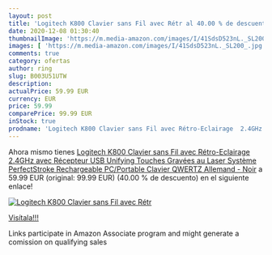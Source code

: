 ```yaml
---
layout: post
title: 'Logitech K800 Clavier sans Fil avec Rétr al 40.00 % de descuento'
date: 2020-12-08 01:30:40
thumbnailImage: 'https://m.media-amazon.com/images/I/41SdsD523nL._SL200_.jpg'
images: [ 'https://m.media-amazon.com/images/I/41SdsD523nL._SL200_.jpg' ]
comments: true
category: ofertas
author: ring
slug: B003U51UTW
description:
actualPrice: 59.99 EUR
currency: EUR
price: 59.99
comparePrice: 99.99 EUR
inStock: true
prodname: 'Logitech K800 Clavier sans Fil avec Rétro-Eclairage  2.4GHz avec Récepteur USB Unifying  Touches Gravées au Laser  Système PerfectStroke  Rechargeable  PC/Portable  Clavier QWERTZ Allemand - Noir'
---
```


Ahora mismo tienes [Logitech K800 Clavier sans Fil avec Rétro-Eclairage  2.4GHz avec Récepteur USB Unifying  Touches Gravées au Laser  Système PerfectStroke  Rechargeable  PC/Portable  Clavier QWERTZ Allemand - Noir](https://www.amazon.fr/dp/B003U51UTW/?tag=tolees0d-21) a 59.99 EUR (original: 99.99 EUR) (40.00 %  de descuento) en el siguiente enlace!

[![Logitech K800 Clavier sans Fil avec Rétr](https://m.media-amazon.com/images/I/41SdsD523nL._SL200_.jpg)](https://www.amazon.fr/dp/B003U51UTW/?tag=tolees0d-21)

[Visítala!!!](https://www.amazon.fr/dp/B003U51UTW/?tag=tolees0d-21)

Links participate in Amazon Associate program and might generate a comission on qualifying sales
